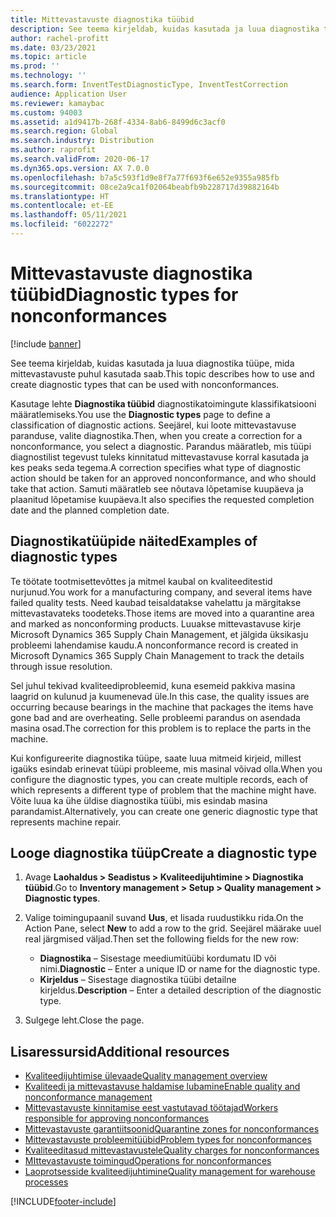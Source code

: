 ```yaml
---
title: Mittevastavuste diagnostika tüübid
description: See teema kirjeldab, kuidas kasutada ja luua diagnostika tüüpe, mida mittevastavuste puhul kasutada saab.
author: rachel-profitt
ms.date: 03/23/2021
ms.topic: article
ms.prod: ''
ms.technology: ''
ms.search.form: InventTestDiagnosticType, InventTestCorrection
audience: Application User
ms.reviewer: kamaybac
ms.custom: 94003
ms.assetid: a1d9417b-268f-4334-8ab6-8499d6c3acf0
ms.search.region: Global
ms.search.industry: Distribution
ms.author: raprofit
ms.search.validFrom: 2020-06-17
ms.dyn365.ops.version: AX 7.0.0
ms.openlocfilehash: b7a5c593f1d9e8f7a77f693f6e652e9355a985fb
ms.sourcegitcommit: 08ce2a9ca1f02064beabfb9b228717d39882164b
ms.translationtype: HT
ms.contentlocale: et-EE
ms.lasthandoff: 05/11/2021
ms.locfileid: "6022272"
---
```

# <a name="diagnostic-types-for-nonconformances"></a><span data-ttu-id="2f254-103">Mittevastavuste diagnostika tüübid</span><span class="sxs-lookup"><span data-stu-id="2f254-103">Diagnostic types for nonconformances</span></span>

[!include [banner](../includes/banner.md)]

<span data-ttu-id="2f254-104">See teema kirjeldab, kuidas kasutada ja luua diagnostika tüüpe, mida mittevastavuste puhul kasutada saab.</span><span class="sxs-lookup"><span data-stu-id="2f254-104">This topic describes how to use and create diagnostic types that can be used with nonconformances.</span></span>

<span data-ttu-id="2f254-105">Kasutage lehte **Diagnostika tüübid** diagnostikatoimingute klassifikatsiooni määratlemiseks.</span><span class="sxs-lookup"><span data-stu-id="2f254-105">You use the **Diagnostic types** page to define a classification of diagnostic actions.</span></span> <span data-ttu-id="2f254-106">Seejärel, kui loote mittevastavuse paranduse, valite diagnostika.</span><span class="sxs-lookup"><span data-stu-id="2f254-106">Then, when you create a correction for a nonconformance, you select a diagnostic.</span></span> <span data-ttu-id="2f254-107">Parandus määratleb, mis tüüpi diagnostilist tegevust tuleks kinnitatud mittevastavuse korral kasutada ja kes peaks seda tegema.</span><span class="sxs-lookup"><span data-stu-id="2f254-107">A correction specifies what type of diagnostic action should be taken for an approved nonconformance, and who should take that action.</span></span> <span data-ttu-id="2f254-108">Samuti määratleb see nõutava lõpetamise kuupäeva ja plaanitud lõpetamise kuupäeva.</span><span class="sxs-lookup"><span data-stu-id="2f254-108">It also specifies the requested completion date and the planned completion date.</span></span>

## <a name="examples-of-diagnostic-types"></a><span data-ttu-id="2f254-109">Diagnostikatüüpide näited</span><span class="sxs-lookup"><span data-stu-id="2f254-109">Examples of diagnostic types</span></span>

<span data-ttu-id="2f254-110">Te töötate tootmisettevõttes ja mitmel kaubal on kvaliteeditestid nurjunud.</span><span class="sxs-lookup"><span data-stu-id="2f254-110">You work for a manufacturing company, and several items have failed quality tests.</span></span> <span data-ttu-id="2f254-111">Need kaubad teisaldatakse vahelattu ja märgitakse mittevastavateks toodeteks.</span><span class="sxs-lookup"><span data-stu-id="2f254-111">Those items are moved into a quarantine area and marked as nonconforming products.</span></span> <span data-ttu-id="2f254-112">Luuakse mittevastavuse kirje Microsoft Dynamics 365 Supply Chain Management, et jälgida üksikasju probleemi lahendamise kaudu.</span><span class="sxs-lookup"><span data-stu-id="2f254-112">A nonconformance record is created in Microsoft Dynamics 365 Supply Chain Management to track the details through issue resolution.</span></span>

<span data-ttu-id="2f254-113">Sel juhul tekivad kvaliteediprobleemid, kuna esemeid pakkiva masina laagrid on kulunud ja kuumenevad üle.</span><span class="sxs-lookup"><span data-stu-id="2f254-113">In this case, the quality issues are occurring because bearings in the machine that packages the items have gone bad and are overheating.</span></span> <span data-ttu-id="2f254-114">Selle probleemi parandus on asendada masina osad.</span><span class="sxs-lookup"><span data-stu-id="2f254-114">The correction for this problem is to replace the parts in the machine.</span></span>

<span data-ttu-id="2f254-115">Kui konfigureerite diagnostika tüüpe, saate luua mitmeid kirjeid, millest igaüks esindab erinevat tüüpi probleeme, mis masinal võivad olla.</span><span class="sxs-lookup"><span data-stu-id="2f254-115">When you configure the diagnostic types, you can create multiple records, each of which represents a different type of problem that the machine might have.</span></span> <span data-ttu-id="2f254-116">Võite luua ka ühe üldise diagnostika tüübi, mis esindab masina parandamist.</span><span class="sxs-lookup"><span data-stu-id="2f254-116">Alternatively, you can create one generic diagnostic type that represents machine repair.</span></span>

## <a name="create-a-diagnostic-type"></a><span data-ttu-id="2f254-117">Looge diagnostika tüüp</span><span class="sxs-lookup"><span data-stu-id="2f254-117">Create a diagnostic type</span></span>

1. <span data-ttu-id="2f254-118">Avage **Laohaldus \> Seadistus \> Kvaliteedijuhtimine \> Diagnostika tüübid**.</span><span class="sxs-lookup"><span data-stu-id="2f254-118">Go to **Inventory management \> Setup \> Quality management \> Diagnostic types**.</span></span>
1. <span data-ttu-id="2f254-119">Valige toimingupaanil suvand **Uus**, et lisada ruudustikku rida.</span><span class="sxs-lookup"><span data-stu-id="2f254-119">On the Action Pane, select **New** to add a row to the grid.</span></span> <span data-ttu-id="2f254-120">Seejärel määrake uuel real järgmised väljad.</span><span class="sxs-lookup"><span data-stu-id="2f254-120">Then set the following fields for the new row:</span></span>

    - <span data-ttu-id="2f254-121">**Diagnostika** – Sisestage meediumitüübi kordumatu ID või nimi.</span><span class="sxs-lookup"><span data-stu-id="2f254-121">**Diagnostic** – Enter a unique ID or name for the diagnostic type.</span></span>
    - <span data-ttu-id="2f254-122">**Kirjeldus** – Sisestage diagnostika tüübi detailne kirjeldus.</span><span class="sxs-lookup"><span data-stu-id="2f254-122">**Description** – Enter a detailed description of the diagnostic type.</span></span>

1. <span data-ttu-id="2f254-123">Sulgege leht.</span><span class="sxs-lookup"><span data-stu-id="2f254-123">Close the page.</span></span>

## <a name="additional-resources"></a><span data-ttu-id="2f254-124">Lisaressursid</span><span class="sxs-lookup"><span data-stu-id="2f254-124">Additional resources</span></span>

- [<span data-ttu-id="2f254-125">Kvaliteedijuhtimise ülevaade</span><span class="sxs-lookup"><span data-stu-id="2f254-125">Quality management overview</span></span>](quality-management-processes.md)
- [<span data-ttu-id="2f254-126">Kvaliteedi ja mittevastavuse haldamise lubamine</span><span class="sxs-lookup"><span data-stu-id="2f254-126">Enable quality and nonconformance management</span></span>](enable-quality-management.md)
- [<span data-ttu-id="2f254-127">Mittevastavuste kinnitamise eest vastutavad töötajad</span><span class="sxs-lookup"><span data-stu-id="2f254-127">Workers responsible for approving nonconformances</span></span>](quality-responsible-workers.md)
- [<span data-ttu-id="2f254-128">Mittevastavuste garantiitsoonid</span><span class="sxs-lookup"><span data-stu-id="2f254-128">Quarantine zones for nonconformances</span></span>](quality-quarantine-zones.md)
- [<span data-ttu-id="2f254-129">Mittevastavuste probleemitüübid</span><span class="sxs-lookup"><span data-stu-id="2f254-129">Problem types for nonconformances</span></span>](quality-problem-types.md)
- [<span data-ttu-id="2f254-130">Kvaliteeditasud mittevastavustele</span><span class="sxs-lookup"><span data-stu-id="2f254-130">Quality charges for nonconformances</span></span>](quality-charges.md)
- [<span data-ttu-id="2f254-131">MIttevastavuste toimingud</span><span class="sxs-lookup"><span data-stu-id="2f254-131">Operations for nonconformances</span></span>](quality-operations.md)
- [<span data-ttu-id="2f254-132">Laoprotsesside kvaliteedijuhtimine</span><span class="sxs-lookup"><span data-stu-id="2f254-132">Quality management for warehouse processes</span></span>](quality-management-for-warehouses-processes.md)

[!INCLUDE[footer-include](../../includes/footer-banner.md)]
